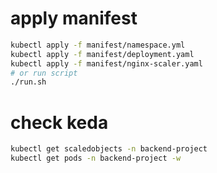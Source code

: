 # apply manifest
```bash
kubectl apply -f manifest/namespace.yml
kubectl apply -f manifest/deployment.yaml
kubectl apply -f manifest/nginx-scaler.yaml
# or run script
./run.sh
```

# check keda
```bash
kubectl get scaledobjects -n backend-project
kubectl get pods -n backend-project -w
```


